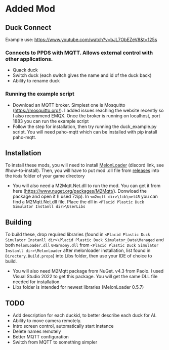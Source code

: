 
# Added Mod

## Duck Connect

Example use:
https://www.youtube.com/watch?v=bJL7ObEZeV8&t=125s

### Connects to PPDS with MQTT. Allows external control with other applications. 

* Quack duck
* Switch duck (each switch gives the name and id of the duck back)
* Ability to rename duck

### Running the example script

* Download an MQTT broker. Simplest one is Mosquitto (https://mosquitto.org/). I added issues reaching the website recently so I also recommend EMQX. Once the broker is running on localhost, port 1883 you can run the example script
* Follow the step for installation, then try running the duck_example.py script. You will need paho-mqtt which can be installed with pip install paho-mqtt. 

## Installation
To install these mods, you will need to install [MelonLoader](https://discord.gg/2Wn3N2P) (discord link, see \#how-to-install).
Then, you will have to put mod .dll file from [releases](https://github.com/pladisdev/PPDS-Mods) into the `Mods` folder of your game directory
* You will also need a M2Mqtt.Net.dll to run the mod. You can get it from here (https://www.nuget.org/packages/M2Mqtt/). Donwload the package and open it (I used 7zip). In `<m2mqtt dir>\lib\net45` you can find a M2Mqtt.Net.dll file. Place the dll in `<Placid Plastic Duck Simulator Instanll dir>\UserLibs`

## Building
To build these, drop required libraries (found in `<Placid Plastic Duck Simulator Instanll dir>\Placid Plastic Duck Simulator_Data\Managed` and both `MelonLoader.dll` `0Harmony.dll` from `<Placid Plastic Duck Simulator Instanll dir>\MelonLoader` after melonloader installation, 
list found in `Directory.Build.props`) into Libs folder, then use your IDE of choice to build. 
* You will also need M2Mqtt package from NuGet. v4.3 from Paolo. I used Visual Studio 2022 to get this package. You will get the same DLL file needed for installation.
* Libs folder is intended for newest libraries (MelonLoader 0.5.7)

## TODO
* Add description for each duckid, to better describe each duck for AI.
* Ability to move camera remotely.
* Intro screen control, automatically start instance
* Delete names remotely
* Better MQTT configuration
* Switch from MQTT to something simpler

